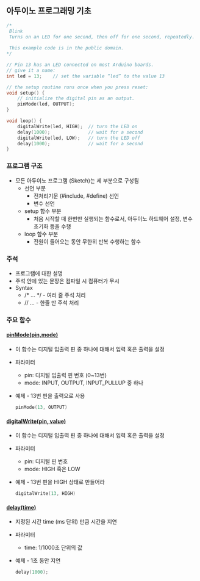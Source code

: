 ## 아두이노 프로그래밍 기초

```c
/*
 Blink
 Turns on an LED for one second, then off for one second, repeatedly.
 
 This example code is in the public domain.
*/

// Pin 13 has an LED connected on most Arduino boards.
// give it a name:
int led = 13;    // set the variable “led” to the value 13

// the setup routine runs once when you press reset:
void setup() {
    // initialize the digital pin as an output.
    pinMode(led, OUTPUT);
}

void loop() {
    digitalWrite(led, HIGH);  // turn the LED on
    delay(1000);              // wait for a second
    digitalWrite(led, LOW);   // turn the LED off
    delay(1000);              // wait for a second
}
```

### 프로그램 구조
- 모든 아두이노 프로그램 (Sketch)는 세 부분으로 구성됨
	- 선언 부분 
		- 전처리기문 (#include, #define) 선언
		- 변수 선언 
	- setup 함수 부분
		- 처음 시작할 때 한번만 실행되는 함수로서, 아두이노 하드웨어 설정, 변수 초기화 등을 수행 
	- loop 함수 부분
		- 전원이 들어오는 동안 무한히 반복 수행하는 함수


### 주석
- 프로그램에 대한 설명
- 주석 안에 있는 문장은 컴파일 시 컴퓨터가 무시
- Syntax
	- /* ... */ - 여러 줄 주석 처리  
	- // ... - 한줄 만 주석 처리 


### 주요 함수
#### [pinMode(pin,mode)](https://www.arduino.cc/reference/en/language/functions/digital-io/pinmode/)
- 이 함수는 디지털 입출력 핀 중 하나에 대해서 입력 혹은 출력을 설정
- 파라미터
	- pin: 디지털 입출력 핀 번호 (0~13번)
	- mode: INPUT, OUTPUT, INPUT_PULLUP 중 하나
- 예제 - 13번 핀을 출력으로 사용
	
	```c
	pinMode(13, OUTPUT)
	```
	
#### [digitalWrite(pin, value)](https://www.arduino.cc/reference/en/language/functions/digital-io/digitalwrite/)
- 이 함수는 디지털 입출력 핀 중 하나에 대해서 입력 혹은 출력을 설정
- 파라미터
	- pin: 디지털 핀 번호
	- mode: HIGH 혹은 LOW
- 예제 - 13번 핀을 HIGH 상태로 만들어라
	
	```c
	digitalWrite(13, HIGH)
	```

#### [delay(time)]()
- 지정된 시간 time (ms 단위) 만큼 시간을 지연
- 파라미터
	- time: 1/1000초 단위의 값
- 예제 - 1초 동안 지연

	```c
	delay(1000);
	```
	
	
	  